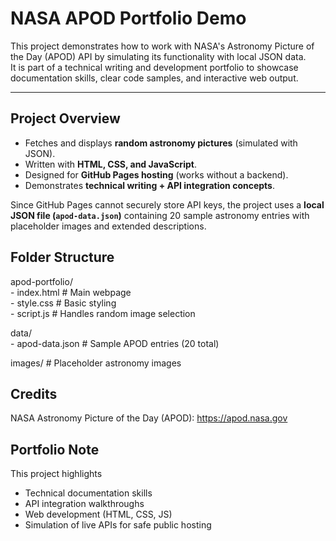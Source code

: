 # NASA APOD Portfolio Demo

This project demonstrates how to work with NASA's Astronomy Picture of the Day (APOD) API by simulating its functionality with local JSON data.  
It is part of a technical writing and development portfolio to showcase documentation skills, clear code samples, and interactive web output.

---

##  Project Overview
- Fetches and displays **random astronomy pictures** (simulated with JSON).  
- Written with **HTML, CSS, and JavaScript**.  
- Designed for **GitHub Pages hosting** (works without a backend).  
- Demonstrates **technical writing + API integration concepts**.  

Since GitHub Pages cannot securely store API keys, the project uses a **local JSON file (`apod-data.json`)** containing 20 sample astronomy entries with placeholder images and extended descriptions.
## Folder Structure

apod-portfolio/  
    - index.html # Main webpage  
    - style.css # Basic styling  
    - script.js # Handles random image selection  

data/  
    - apod-data.json # Sample APOD entries (20 total)

images/   # Placeholder astronomy images

## Credits
NASA Astronomy Picture of the Day (APOD): https://apod.nasa.gov

## Portfolio Note
This project highlights

- Technical documentation skills
- API integration walkthroughs
- Web development (HTML, CSS, JS)
- Simulation of live APIs for safe public hosting
